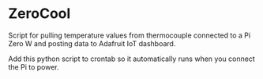 # ZeroCool
Script for pulling temperature values from thermocouple connected to a Pi Zero W and posting data to Adafruit IoT dashboard.

Add this python script to crontab so it automatically runs when you connect the Pi to power. 
